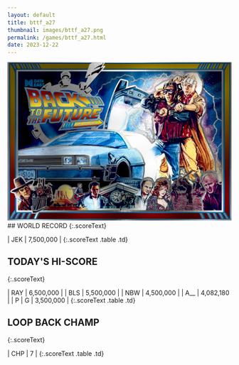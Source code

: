 ```yaml
---
layout: default
title: bttf_a27
thumbnail: images/bttf_a27.png
permalink: /games/bttf_a27.html
date: 2023-12-22
---
```


<img src="../images/bttf_a27.png" class="gameThumbnail img-fluid mx-auto align-middle">
## WORLD RECORD
{:.scoreText}

| JEK | 7,500,000 | 
{:.scoreText .table .td}

## TODAY'S HI-SCORE
{:.scoreText}

| RAY | 6,500,000 | 
| BLS | 5,500,000 | 
| NBW | 4,500,000 | 
| A__ | 4,082,180 | 
| P | G | 3,500,000 | 
{:.scoreText .table .td}

## LOOP BACK CHAMP
{:.scoreText}

| CHP | 7 | 
{:.scoreText .table .td}
